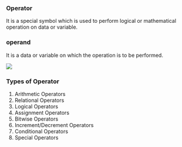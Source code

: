 ### Operator
It is a special symbol which is used to perform logical or mathematical operation on data or variable.

### operand
It is a data or variable on which the operation is to be performed.

![](resource:assets/images/C++/img10.png)

### Types of Operator
1. Arithmetic Operators
2. Relational Operators
3. Logical Operators
4. Assignment Operators
5. Bitwise Operators
6. Increment/Decrement Operators
7. Conditional Operators
8. Special Operators
